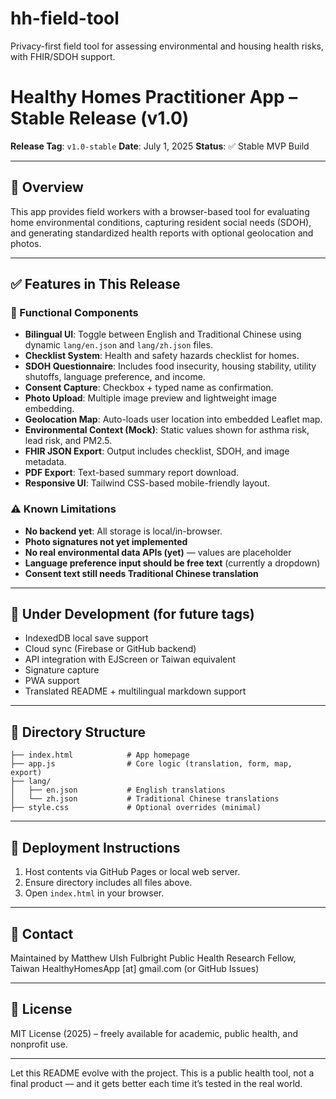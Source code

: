 # hh-field-tool
Privacy-first field tool for assessing environmental and housing health risks, with FHIR/SDOH support.
# Healthy Homes Practitioner App – Stable Release (v1.0)

**Release Tag**: `v1.0-stable`
**Date**: July 1, 2025
**Status**: ✅ Stable MVP Build

---

## 🌟 Overview

This app provides field workers with a browser-based tool for evaluating home environmental conditions, capturing resident social needs (SDOH), and generating standardized health reports with optional geolocation and photos.

---

## ✅ Features in This Release

### 🧩 Functional Components

* **Bilingual UI**: Toggle between English and Traditional Chinese using dynamic `lang/en.json` and `lang/zh.json` files.
* **Checklist System**: Health and safety hazards checklist for homes.
* **SDOH Questionnaire**: Includes food insecurity, housing stability, utility shutoffs, language preference, and income.
* **Consent Capture**: Checkbox + typed name as confirmation.
* **Photo Upload**: Multiple image preview and lightweight image embedding.
* **Geolocation Map**: Auto-loads user location into embedded Leaflet map.
* **Environmental Context (Mock)**: Static values shown for asthma risk, lead risk, and PM2.5.
* **FHIR JSON Export**: Output includes checklist, SDOH, and image metadata.
* **PDF Export**: Text-based summary report download.
* **Responsive UI**: Tailwind CSS-based mobile-friendly layout.

### ⚠️ Known Limitations

* **No backend yet**: All storage is local/in-browser.
* **Photo signatures not yet implemented**
* **No real environmental data APIs (yet)** — values are placeholder
* **Language preference input should be free text** (currently a dropdown)
* **Consent text still needs Traditional Chinese translation**

---

## 🧪 Under Development (for future tags)

* IndexedDB local save support
* Cloud sync (Firebase or GitHub backend)
* API integration with EJScreen or Taiwan equivalent
* Signature capture
* PWA support
* Translated README + multilingual markdown support

---

## 📁 Directory Structure

```
├── index.html            # App homepage
├── app.js                # Core logic (translation, form, map, export)
├── lang/
│   ├── en.json           # English translations
│   └── zh.json           # Traditional Chinese translations
├── style.css             # Optional overrides (minimal)
```

---

## 🚀 Deployment Instructions

1. Host contents via GitHub Pages or local web server.
2. Ensure directory includes all files above.
3. Open `index.html` in your browser.

---

## 💬 Contact

Maintained by Matthew Ulsh
Fulbright Public Health Research Fellow, Taiwan
HealthyHomesApp \[at] gmail.com (or GitHub Issues)

---

## 📝 License

MIT License (2025) – freely available for academic, public health, and nonprofit use.

---

Let this README evolve with the project. This is a public health tool, not a final product — and it gets better each time it’s tested in the real world.

